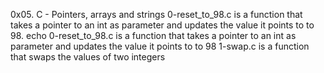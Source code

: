 0x05. C - Pointers, arrays and strings
0-reset_to_98.c is a function that takes a pointer to an int as parameter and updates the value it points to to 98.
echo 0-reset_to_98.c is a function that takes a pointer to an int as parameter and updates the value it points to to 98
1-swap.c is a function that swaps the values of two integers
